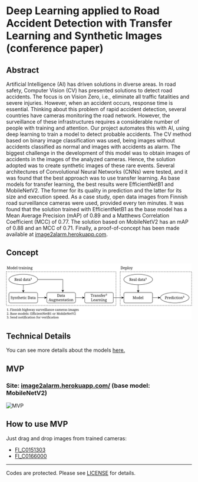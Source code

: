 # Deep Learning applied to Road Accident Detection with Transfer Learning and Synthetic Images (conference paper) 

<!-- Published paper: https://doi.org/DOI -->

## Abstract

Artificial Intelligence (AI) has driven solutions in diverse areas. In road safety, Computer Vision (CV) has presented solutions to detect road accidents. The focus is on Vision Zero, i.e., eliminate all traffic fatalities and severe injuries. However, when an accident occurs, response time is essential. Thinking about this problem of rapid accident detection, several countries have cameras monitoring the road network. However, the surveillance of these infrastructures requires a considerable number of people with training and attention. Our project automates this with AI, using deep learning to train a model to detect probable accidents. The CV method based on binary image classification was used, being images without accidents classified as normal and images with accidents as alarm. The biggest challenge in the development of this model was to obtain images of accidents in the images of the analyzed cameras. Hence, the solution adopted was to create synthetic images of these rare events. Several architectures of Convolutional Neural Networks (CNNs) were tested, and it was found that the best approach was to use transfer learning. As base models for transfer learning, the best results were EfficientNetB1 and MobileNetV2. The former for its quality in prediction and the latter for its size and execution speed. As a case study, open data images from Finnish road surveillance cameras were used, provided every ten minutes. It was found that the solution trained with EfficientNetB1 as the base model has a Mean Average Precision (mAP) of 0.89 and a Matthews Correlation Coefficient (MCC) of 0.77. The solution based on MobileNetV2 has an mAP of 0.88 and an MCC of 0.71. Finally, a proof-of-concept has been made available at [image2alarm.herokuapp.com](https://image2alarm.herokuapp.com/).

## Concept

![Concept](https://github.com/tamagusko/nordicopendata/raw/zirp/img/conceptPaper.png)

## Technical Details
You can see more details about the models [here.](https://github.com/tamagusko/nordicopendata/tree/zirp/models)

## MVP
### Site: [image2alarm.herokuapp.com/](https://image2alarm.herokuapp.com/) (base model: MobileNetV2)

![MVP](https://github.com/tamagusko/nordicopendata/raw/zirp/img/preview.gif)

## How to use MVP

Just drag and drop images from trained cameras:

- [FI_C0151303](https://github.com/tamagusko/nordicopendata/tree/main/data/FI_C0151303)
- [FI_C0166000](https://github.com/tamagusko/nordicopendata/tree/zirp/data/FI_C0166000)

<!--
## Citation

Tamagusko, Tiago; Correia, Matheus; Ferreira, Adelino (2022). Deep Learning applied to Road Accident Detection with Transfer Learning and Synthetic Images. JOURNAL. https://doi.org/DOI

```bibtex
@article{Tamagusko-etal2022,
  author = {Tiago Tamagusko and Matheus Correia and Adelino Ferreira},
  title = "{Data-Driven Approach to Understand the Mobility Patterns of the Portuguese Population during the COVID-19 PandemicDeep Learning applied to Road Accident Detection with Transfer Learning and Synthetic Images}",
  keywords = {Road Accidents - Computer Vision - Deep Learning - Image Classification - Transfer Learning - Synthetic Data},
  journal = {JOURNAL},
  doi = {DOI NUMBER},
  year = {2022}
}
```

-->
---

Codes are protected. Please see [LICENSE](LICENSE) for details.
